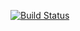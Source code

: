 [![Build Status](https://travis-ci.com/manulangat1/farm-management-system-server.svg?branch=master)](https://travis-ci.com/manulangat1/farm-management-system-server)


